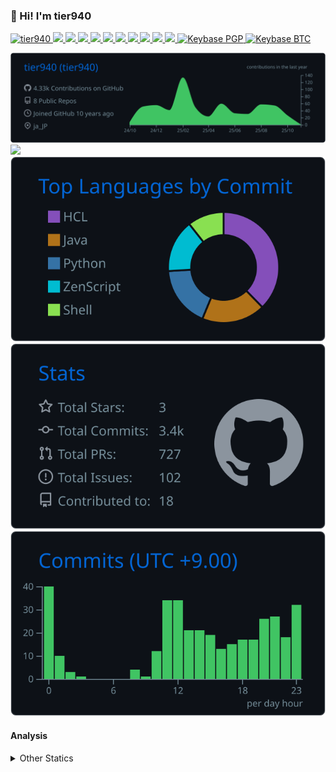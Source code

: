### 👋 Hi! I'm tier940

<p align="left"> 
  <a href="https://github.com/tier940/tier940/">
    <img src="https://komarev.com/ghpvc/?username=tier940" alt="tier940" />
  </a>
  <a href="http://twitter.com/tier940">
    <img height="20" src="https://img.shields.io/twitter/follow/tier940?label=Twitter&logo=twitter&style=flat" />
  </a>
  <a href="https://github.com/tier940">
    <img height="20" src="https://img.shields.io/github/followers/tier940?label=follow&logo=github&style=flat" />
  </a>
  <a href="https://www.reddit.com/user/tier940">
    <img height="20" src="https://img.shields.io/reddit/user-karma/combined/tier940?label=Reddit&logo=reddit&style=flat" />
  </a>
  <a href="https://stackoverflow.com/users/17317833/tier940">
    <img height="20" src="https://img.shields.io/stackexchange/stackoverflow/r/17317833?label=StackOverflow&logo=stack-overflow&style=flat" />
  </a>
  <a href="https://zenn.dev/tier940">
    <img height="20" src="https://zenn.badge.nikaera.com/s/tier940/likes" />
  </a>
  <a href="https://zenn.dev/tier940">
    <img height="20" src="https://zenn.badge.nikaera.com/s/tier940/followers" />
  </a>
  <a href="https://zenn.dev/tier940">
    <img height="20" src="https://zenn.badge.nikaera.com/s/tier940/articles" />
  </a>
  <a href="http://qiita.com/tier940">
    <img height="20" src="https://qiita-badge.apiapi.app/s/tier940/posts.svg" />
  </a>
  <a href="http://qiita.com/tier940">
    <img height="20" src="https://qiita-badge.apiapi.app/s/tier940/contributions.svg" />
  </a>
  <a href="https://github.com/tier940/tier940/">
    <img height="20" src="https://github.com/tier940/tier940/actions/workflows/main.yml/badge.svg" />
  </a>
  <a href="https://keybase.io/tier940">
    <img alt="Keybase PGP" src="https://img.shields.io/keybase/pgp/tier940">
  </a>
  <a href="https://keybase.io/tier940">
    <img alt="Keybase BTC" src="https://img.shields.io/keybase/btc/tier940">
  </a>
</p>

[![](https://raw.githubusercontent.com/tier940/tier940/main/profile-summary-card-output/github_dark/0-profile-details.svg)](https://github.com/vn7n24fzkq/github-profile-summary-cards)
[![](https://raw.githubusercontent.com/tier940/tier940/main/profile-summary-card-output/github_dark/1-repos-per-language.svg)](https://github.com/vn7n24fzkq/github-profile-summary-cards) [![](https://raw.githubusercontent.com/tier940/tier940/main/profile-summary-card-output/github_dark/2-most-commit-language.svg)](https://github.com/vn7n24fzkq/github-profile-summary-cards)
[![](https://raw.githubusercontent.com/tier940/tier940/main/profile-summary-card-output/github_dark/3-stats.svg)](https://github.com/vn7n24fzkq/github-profile-summary-cards) [![](https://raw.githubusercontent.com/tier940/tier940/main/profile-summary-card-output/github_dark/4-productive-time.svg)](https://github.com/vn7n24fzkq/github-profile-summary-cards)


#### Analysis
<!-- <img height="150" src="https://github.com/tier940/tier940/blob/master/images/stat.svg" alt="Alternative Text"/> -->

<details>
  <summary>Other Statics</summary>
  <!--START_SECTION:waka-->
![Code Time](http://img.shields.io/badge/Code%20Time-5%2C235%20hrs%2011%20mins-blue)

**🐱 My GitHub Data** 

> 📦 45.9 kB Used in GitHub's Storage 
 > 
> 💼 Opted to Hire
 > 
> 📜 12 Public Repositories 
 > 
> 🔑 7 Private Repositories 
 > 
**I'm an Early 🐤** 

```text
🌞 Morning                2426 commits        ████░░░░░░░░░░░░░░░░░░░░░   16.44 % 
🌆 Daytime                5443 commits        █████████░░░░░░░░░░░░░░░░   36.88 % 
🌃 Evening                5384 commits        █████████░░░░░░░░░░░░░░░░   36.48 % 
🌙 Night                  1506 commits        ███░░░░░░░░░░░░░░░░░░░░░░   10.20 % 
```
📅 **I'm Most Productive on Saturday** 

```text
Monday                   1508 commits        ███░░░░░░░░░░░░░░░░░░░░░░   10.22 % 
Tuesday                  2362 commits        ████░░░░░░░░░░░░░░░░░░░░░   16.00 % 
Wednesday                1788 commits        ███░░░░░░░░░░░░░░░░░░░░░░   12.11 % 
Thursday                 1524 commits        ███░░░░░░░░░░░░░░░░░░░░░░   10.33 % 
Friday                   2116 commits        ████░░░░░░░░░░░░░░░░░░░░░   14.34 % 
Saturday                 2801 commits        █████░░░░░░░░░░░░░░░░░░░░   18.98 % 
Sunday                   2660 commits        █████░░░░░░░░░░░░░░░░░░░░   18.02 % 
```


📊 **This Week I Spent My Time On** 

```text
🕑︎ Time Zone: Asia/Tokyo

💬 Programming Languages: 
Other                    35 hrs 29 mins      ████████████████████░░░░░   79.43 % 
Java                     3 hrs 12 mins       ██░░░░░░░░░░░░░░░░░░░░░░░   07.17 % 
Markdown                 3 hrs               ██░░░░░░░░░░░░░░░░░░░░░░░   06.72 % 
YAML                     1 hr 22 mins        █░░░░░░░░░░░░░░░░░░░░░░░░   03.07 % 
JSON                     20 mins             ░░░░░░░░░░░░░░░░░░░░░░░░░   00.76 % 

🔥 Editors: 
Chrome                   31 hrs 33 mins      ██████████████████░░░░░░░   70.62 % 
Edge                     6 hrs 50 mins       ████░░░░░░░░░░░░░░░░░░░░░   15.32 % 
VS Code                  3 hrs 46 mins       ██░░░░░░░░░░░░░░░░░░░░░░░   08.45 % 
IntelliJ IDEA            2 hrs 30 mins       █░░░░░░░░░░░░░░░░░░░░░░░░   05.61 % 

💻 Operating System: 
Windows                  41 hrs              ███████████████████████░░   91.79 % 
Linux                    3 hrs 40 mins       ██░░░░░░░░░░░░░░░░░░░░░░░   08.21 % 
```

**I Mostly Code in Java** 

```text
Java                     13 repos            ████████████░░░░░░░░░░░░░   48.15 % 
ZenScript                3 repos             ███░░░░░░░░░░░░░░░░░░░░░░   11.11 % 
HCL                      2 repos             ██░░░░░░░░░░░░░░░░░░░░░░░   07.41 % 
Shell                    2 repos             ██░░░░░░░░░░░░░░░░░░░░░░░   07.41 % 
Python                   2 repos             ██░░░░░░░░░░░░░░░░░░░░░░░   07.41 % 
```



**Timeline**

![Lines of Code chart](https://raw.githubusercontent.com/tier940/tier940/main/assets/bar_graph.png)


 Last Updated on 16/02/2025 00:40:01 UTC
<!--END_SECTION:waka-->
</details>
